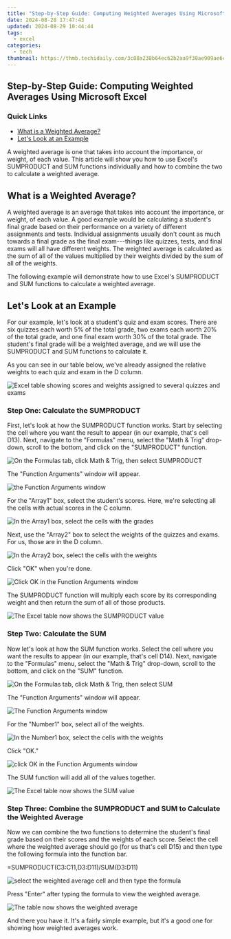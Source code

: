 ```yaml
---
title: "Step-by-Step Guide: Computing Weighted Averages Using Microsoft Excel"
date: 2024-08-28 17:47:43
updated: 2024-08-29 10:44:44
tags:
  - excel
categories:
  - tech
thumbnail: https://thmb.techidaily.com/3c08a238b64ec62b2aa9f38ae909ae6c80252893c9fb975f46ca921fe1059ab2.jpg
---
```


## Step-by-Step Guide: Computing Weighted Averages Using Microsoft Excel

### Quick Links

* [What is a Weighted Average?](https://extra-guidance.techidaily.com/new-mastering-the-ritual-of-independent-instagram-sound-creation/)
* [Let's Look at an Example](https://fox-access.techidaily.com/updated-dji-drone-artistry-unlocked-first-20-free-lutts-available/)

 A weighted average is one that takes into account the importance, or weight, of each value. This article will show you how to use Excel's SUMPRODUCT and SUM functions individually and how to combine the two to calculate a weighted average.

##  What is a Weighted Average?

 A weighted average is an average that takes into account the importance, or weight, of each value. A good example would be calculating a student's final grade based on their performance on a variety of different assignments and tests. Individual assignments usually don't count as much towards a final grade as the final exam---things like quizzes, tests, and final exams will all have different weights. The weighted average is calculated as the sum of all of the values multiplied by their weights divided by the sum of all of the weights.

 The following example will demonstrate how to use Excel's SUMPRODUCT and SUM functions to calculate a weighted average.

##  Let's Look at an Example

 For our example, let's look at a student's quiz and exam scores. There are six quizzes each worth 5% of the total grade, two exams each worth 20% of the total grade, and one final exam worth 30% of the total grade. The student's final grade will be a weighted average, and we will use the SUMPRODUCT and SUM functions to calculate it.

 As you can see in our table below, we've already assigned the relative weights to each quiz and exam in the D column.

![Excel table showing scores and weights assigned to several quizzes and exams](https://static1.howtogeekimages.com/wordpress/wp-content/uploads/2019/01/excel-weighted-average-01.png) 

###  Step One: Calculate the SUMPRODUCT

 First, let's look at how the SUMPRODUCT function works. Start by selecting the cell where you want the result to appear (in our example, that's cell D13). Next, navigate to the "Formulas" menu, select the "Math & Trig" drop-down, scroll to the bottom, and click on the "SUMPRODUCT" function.

![On the Formulas tab, click Math &amp; Trig, then select SUMPRODUCT](https://static1.howtogeekimages.com/wordpress/wp-content/uploads/2019/01/excel-weighted-average-02.png) 

 The "Function Arguments" window will appear.

![the Function Arguments window](https://static1.howtogeekimages.com/wordpress/wp-content/uploads/2019/01/excel-weighted-average-03.png) 

 For the "Array1" box, select the student's scores. Here, we're selecting all the cells with actual scores in the C column.

![In the Array1 box, select the cells with the grades](https://static1.howtogeekimages.com/wordpress/wp-content/uploads/2019/01/excel-weighted-average-04.png) 

 Next, use the "Array2" box to select the weights of the quizzes and exams. For us, those are in the D column.

![In the Array2 box, select the cells with the weights](https://static1.howtogeekimages.com/wordpress/wp-content/uploads/2019/01/excel-weighted-average-05.png) 

 Click "OK" when you're done.

![Click OK in the Function Arguments window](https://static1.howtogeekimages.com/wordpress/wp-content/uploads/2019/01/excel-weighted-average-06.png) 

 The SUMPRODUCT function will multiply each score by its corresponding weight and then return the sum of all of those products.

![The Excel table now shows the SUMPRODUCT value](https://static1.howtogeekimages.com/wordpress/wp-content/uploads/2019/01/excel-weighted-average-07.png) 

###  Step Two: Calculate the SUM

 Now let's look at how the SUM function works. Select the cell where you want the results to appear (in our example, that's cell D14). Next, navigate to the "Formulas" menu, select the "Math & Trig" drop-down, scroll to the bottom, and click on the "SUM" function.

![On the Formulas tab, click Math &amp; Trig, then select SUM](https://static1.howtogeekimages.com/wordpress/wp-content/uploads/2019/01/excel-weighted-average-08.png) 

 The "Function Arguments" window will appear.

![The Function Arguments window](https://static1.howtogeekimages.com/wordpress/wp-content/uploads/2019/01/excel-weighted-average-09.png) 

 For the "Number1" box, select all of the weights.

![In the Number1 box, select the cells with the weights](https://static1.howtogeekimages.com/wordpress/wp-content/uploads/2019/01/excel-weighted-average-10.png) 

 Click "OK."

![click OK in the Function Arguments window](https://static1.howtogeekimages.com/wordpress/wp-content/uploads/2019/01/excel-weighted-average-11.png) 

 The SUM function will add all of the values together.

![The Excel table now shows the SUM value](https://static1.howtogeekimages.com/wordpress/wp-content/uploads/2019/01/excel-weighted-average-12.png) 

###  Step Three: Combine the SUMPRODUCT and SUM to Calculate the Weighted Average

 Now we can combine the two functions to determine the student's final grade based on their scores and the weights of each score. Select the cell where the weighted average should go (for us that's cell D15) and then type the following formula into the function bar.

=SUMPRODUCT(C3:C11,D3:D11)/SUM(D3:D11)

![select the weighted average cell and then type the formula](https://static1.howtogeekimages.com/wordpress/wp-content/uploads/2019/01/excel-weighted-average-13.png) 

 Press "Enter" after typing the formula to view the weighted average.

![The table now shows the weighted average](https://static1.howtogeekimages.com/wordpress/wp-content/uploads/2019/01/excel-weighted-average-14.png) 

 And there you have it. It's a fairly simple example, but it's a good one for showing how weighted averages work.

<ins class="adsbygoogle"
     style="display:block"
     data-ad-format="autorelaxed"
     data-ad-client="ca-pub-7571918770474297"
     data-ad-slot="1223367746"></ins>



<ins class="adsbygoogle"
     style="display:block"
     data-ad-client="ca-pub-7571918770474297"
     data-ad-slot="8358498916"
     data-ad-format="auto"
     data-full-width-responsive="true"></ins>
